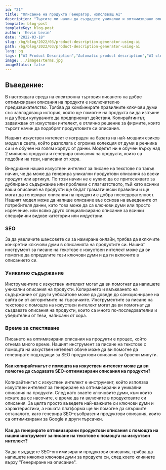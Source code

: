 ```yaml
---
id: "21"
title: "Описание на продукта Генератор, използващ AI"
description: "Търсите ли начин да създадете уникални и оптимизирани описания на продукти? Ако е така, може би трябва да помислите за използване на копирайтинг с помощта на изкуствен интелект. Този инструмент използва изкуствен интелект за генериране на продуктови описания, които са съобразени с вашите конкретни ключови думи."
template: blog-post
templateKey: blog-post
author: 'Kevin Levin'
date: "2022-03-18"
slug: /bg/blog/2022/03/product-description-generator-using-ai
path: /bg/blog/2022/03/product-description-generator-using-ai
lang: bg
tags: ["AI Product Description","Automatic product description","AI clothings Product description"]
image: ../images/terms.jpg
imageStatus: false
---
```

## Въведение:
В настоящата среда на електронна търговия писането на добре оптимизирани описания на продукти е изключително предизвикателство. Трябва да комбинирате правилните ключови думи със завладяваща история, която ще помогне на продукта ви да изпъкне и да убеди купувачите да предприемат действия. Копирайтингът, задвижван от изкуствен интелект, е отлично решение за фирмите, които търсят начин да подобрят продуктовите си описания.


Нашият изкуствен интелект е изграден на базата на най-мощния езиков модел в света, който разполага с огромна колекция от думи в речника си и е обучен на голям корпус от данни. Моделът ни е обучен върху над 2 милиона продукта и генерира описания на продукти, които са подобни на тези, написани от хора.

Внедрихме нашия изкуствен интелект за писане на текстове по такъв начин, че да може да генерира уникални продуктови описания за всеки продукт или артикул. По този начин не е нужно да се притеснявате за дублирано съдържание или проблеми с плагиатството, тъй като всички ваши описания на продукти ще бъдат граматически правилни и ще могат да генерират описания на продукти с добра последователност. Нашият модел може да напише описание въз основа на въведените от потребителя данни, като това може да са ключови думи или просто изречение. или всяко друго специализирано описание за всички специфични видове категории или индустрии.

### SEO
За да увеличите шансовете си за намиране онлайн, трябва да включите конкретни ключови думи в описанията на продуктите си. Нашият инструмент за писане на текстове с изкуствен интелект може да ви помогне да определите тези ключови думи и да ги включите в описанието си.

### Уникално съдържание
Инструментите с изкуствен интелект могат да ви помогнат да напишете уникални описания на продукти. Копирането и вмъкването на съдържание от други уебсайтове може да доведе до санкциониране на сайта ви от алгоритмите на търсачките. Инструментите за писане на текстове с помощта на изкуствен интелект могат да ви помогнат да създавате описания на продукти, които са много по-последователни и убедителни от тези, написани от хора.

### Време за спестяване
Писането на оптимизирани описания на продукти е процес, който отнема много време. Нашият инструмент за писане на текстове с помощта на изкуствен интелект обаче може да ви помогне да генерирате подходящи за SEO продуктови описания за броени минути.

#### Как копирайтингът с помощта на изкуствен интелект може да ви помогне да създавате SEO-оптимизирани описания на продукти?
Копирайтингът с изкуствен интелект е инструмент, който използва изкуствен интелект за генериране на оптимизирани и уникални описания на продукти. След като знаете ключовите думи, към които искате да се насочите, е време да ги включите в продуктовите си описания. За целта просто въведете най-важните си ключови думи и характеристики, а нашата платформа ще ви помогне да свършите останалото, като генерира SEO-съобразени продуктови описания, които са оптимизирани за Google и други търсачки.

#### Как да генерирате оптимизирани продуктови описания с помощта на нашия инструмент за писане на текстове с помощта на изкуствен интелект?
За да създадете SEO-оптимизирани продуктови описания, трябва да напишете няколко ключови думи за продукта си, след което кликнете върху "Генериране на описание".



